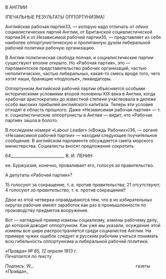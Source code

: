 В АНГЛИИ

(ПЕЧАЛЬНЫЕ РЕЗУЛЬТАТЫ ОППОРТУНИЗМА)

Английская рабочая партия33, — которую надо отличать от _обеих_ социалистических партий Англии, от Британской социалистической партии34 и от Независимой рабочей партии35, — представляет из себя наиболее оппортунистическую и пропитанную духом либеральной рабочей политики рабочую организацию.

В Англии политическая свобода полная, и социалистические партии существуют вполне открыто. Но «Рабочая партия», это — парламентское представительство рабо­чих организаций, частью неполитических, частью либеральных, какая-то смесь вроде того, чего хотят наши, бранящие «подполье», ликвидаторы.

Оппортунизм Английской рабочей партии объясняется особыми историческими ус­ловиями второй половины XIX века в Англии, когда «рабочая аристократия» до из­вестной степени участвовала в дележе особо высоких прибылей английского капитала. Теперь эти условия отходят в область прошлого. Даже «Независимая рабочая партия» — т. е. _социалистические_ оппортунисты в Англии — видит, что «Рабочая партия» за­шла в болото.

В последнем номере «Labour Leader» («Вождь Рабочих»)36, — органе «Независимой рабочей партии» — находим следующее поучительное сообщение. В английском пар­ламенте обсуждается смета морского министерства. Социалисты вносят предложение _сократить_

  

64___________________________ В. И. ЛЕНИН

ее. Буржуазия, конечно, проваливает его, голосуя _за_ правительство.

А депутаты «Рабочей партии»?

15 голосуют за сокращение, т. е. против правительства; 21 _отсутствуют;_ 4 голосу­ют _за правительство,_ т. е. против сокращения!!

Двое из этой четверки оправдываются тем, что в их избирательных округах рабочие имеют заработок как раз в промышленности по производству предметов вооружения.

Вот — наглядный пример _измены_ социализму, _измены_ рабочему делу, до которой доводит оппортунизм. Как уже мы указали, осуждение этой измены все шире распро­страняется среди социалистов Англии. На примере чужих ошибок следует и русским рабочим учиться понимать всю гибельность оппортунизма и либеральной рабочей по­литики.

_«Правда» № 85, 12 апреля 1913 г.                                                            Печатается по тексту_

_Подпись:_ _W__.                                                                                   газеты «Правда»_